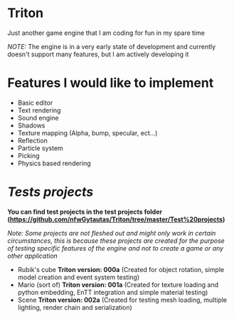 # Triton
Just another game engine that I am coding for fun in my spare time

*NOTE:* The engine is in a very early state of development and currently doesn't support many features, but I am actively developing it


# Features I would like to implement
* Basic editor
* Text rendering
* Sound engine
* Shadows
* Texture mapping (Alpha, bump, specular, ect...)
* Reflection
* Particle system
* Picking
* Physics based rendering

# *Tests projects*

**You can find test projects in the test projects folder (https://github.com/nfwGytautas/Triton/tree/master/Test%20projects)**

*Note: Some projects are not fleshed out and might only work in certain circumstances, this is because these projects are created for the purpose of testing specific features of the engine and not to create a game or any other application*
* Rubik's cube **Triton version: 000a** (Created for object rotation, simple model creation and event system testing)
* Mario (sort of) **Triton version: 001a** (Created for texture loading and python embedding, EnTT integration and simple material testing)
* Scene **Triton version: 002a** (Created for testing mesh loading, multiple lighting, render chain and serialization)
